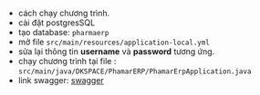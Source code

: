 - cách chạy chương trình.
- cài đặt postgresSQL 
- tạo database: `pharmaerp`
- mở file  `src/main/resources/application-local.yml` 
- sửa lại thông tin **username** và **password** tương ứng.
- chạy chương trình tại file : `src/main/java/DKSPACE/PhamarERP/PhamarErpApplication.java`
- link swagger: [swagger](http://localhost:8080/swagger-ui/index.html)